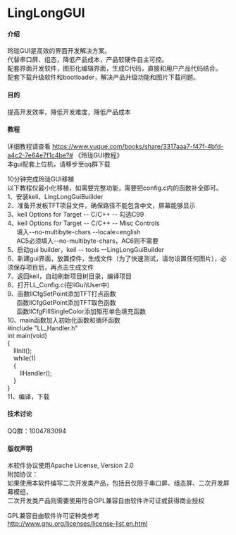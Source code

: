 # LingLongGUI

#### 介绍
玲珑GUI是高效的界面开发解决方案。  
代替串口屏、组态，降低产品成本，产品软硬件自主可控。  
配套界面开发软件，图形化编辑界面，生成C代码，直接和用户产品代码结合。  
配套下载升级软件和bootloader，解决产品升级功能和图片下载问题。  

#### 目的
提高开发效率，降低开发难度，降低产品成本

#### 教程
详细教程请查看 https://www.yuque.com/books/share/3317aaa7-f47f-4bfd-a4c2-7e64e7f1c4be?# 《玲珑GUI教程》  
本gui配套上位机，请移步至qq群下载  

10分钟完成玲珑GUI移植  
以下教程仅最小化移植，如需要完整功能，需要把config.c内的函数补全即可。  
1、安装keil、LingLongGuiBuiilder  
2、准备开发板TFT项目文件，确保路径不能包含中文，屏幕能够显示  
3、keil Options for Target -- C/C++ -- 勾选C99  
4、keil Options for Target -- C/C++ -- Misc Controls  
&ensp;&ensp;&ensp;填入--no-multibyte-chars --locale=english  
&ensp;&ensp;&ensp;AC5必须填入--no-multibyte-chars，AC6则不需要  
5、启动gui builder，keil -- tools --LingLongGuiBuilder  
6、新建gui界面，放置控件，生成文件（为了快速测试，请勿设置任何图片），必须保存项目后，再点击生成文件  
7、返回keil，自动刷新项目树目录，编译项目  
8、打开LL_Config.c(在llGui\User中)  
9、函数llCfgSetPoint添加TFT打点函数  
&ensp;&ensp;&ensp;函数llCfgGetPoint添加TFT取色函数  
&ensp;&ensp;&ensp;函数llCfgFillSingleColor添加矩形单色填充函数  
10、main函数加入初始化函数和循环函数  
#include "LL_Handler.h"  
int main(void)  
{  
&ensp;&ensp;llInit();  
&ensp;&ensp;while(1)  
&ensp;&ensp;{  
&ensp;&ensp;&ensp;&ensp;llHandler();  
&ensp;&ensp;}  
}  
11、编译，下载

#### 技术讨论
QQ群：1004783094

#### 版权声明
本软件协议使用Apache License, Version 2.0  
附加协议：  
如果使用本软件编写二次开发类产品，包括且仅限于串口屏、组态屏、二次开发屏幕模组，  
二次开发类产品则需要使用符合GPL兼容自由软件许可证或获得商业授权  
  
GPL兼容自由软件许可证种类参考  
http://www.gnu.org/licenses/license-list.en.html





